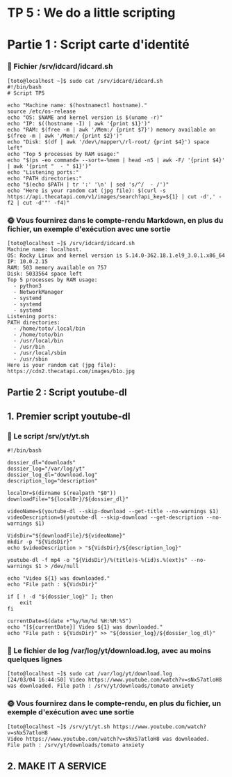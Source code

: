 # TP 5 : We do a little scripting

# Partie 1 : Script carte d'identité

### 📁 Fichier /srv/idcard/idcard.sh

```
[toto@localhost ~]$ sudo cat /srv/idcard/idcard.sh
#!/bin/bash
# Script TP5

echo "Machine name: $(hostnamectl hostname)."
source /etc/os-release
echo "OS: $NAME and kernel version is $(uname -r)"
echo "IP: $((hostname -I) | awk '{print $1}')"
echo "RAM: $(free -m | awk '/Mem:/ {print $7}') memory available on $(free -m | awk '/Mem:/ {print $2}')"
echo "Disk: $(df | awk '/dev\/mapper\/rl-root/ {print $4}') space left"
echo "Top 5 processes by RAM usage:"
echo "$(ps -eo command= --sort=-%mem | head -n5 | awk -F/ '{print $4}' | awk '{print "  - " $1}')"
echo "Listening ports:"
echo "PATH directories:"
echo "$(echo $PATH | tr ':' '\n' | sed 's/^/  - /')"
echo "Here is your random cat (jpg file): $(curl -s https://api.thecatapi.com/v1/images/search?api_key=${1} | cut -d',' -f2 | cut -d'"' -f4)"
```

### 🌞 Vous fournirez dans le compte-rendu Markdown, en plus du fichier, un exemple d'exécution avec une sortie

```
[toto@localhost ~]$ /srv/idcard/idcard.sh
Machine name: localhost.
OS: Rocky Linux and kernel version is 5.14.0-362.18.1.el9_3.0.1.x86_64
IP: 10.0.2.15
RAM: 503 memory available on 757
Disk: 5033564 space left
Top 5 processes by RAM usage:
  - python3
  - NetworkManager
  - systemd
  - systemd
  - systemd
Listening ports:
PATH directories:
  - /home/toto/.local/bin
  - /home/toto/bin
  - /usr/local/bin
  - /usr/bin
  - /usr/local/sbin
  - /usr/sbin
Here is your random cat (jpg file): https://cdn2.thecatapi.com/images/b1o.jpg
```

## Partie 2 : Script youtube-dl

## 1. Premier script youtube-dl

### 📁 Le script /srv/yt/yt.sh

```
#!/bin/bash

dossier_dl="downloads"
dossier_log="/var/log/yt"
dossier_log_dl="download.log"
description_log="description"

localDr=$(dirname $(realpath "$0"))
downloadFile="${localDr}/${dossier_dl}"

videoName=$(youtube-dl --skip-download --get-title --no-warnings $1)
videoDescription=$(youtube-dl --skip-download --get-description --no-warnings $1)

VidsDir="${downloadFile}/${videoName}"
mkdir -p "${VidsDir}"
echo $videoDescription > "${VidsDir}/${description_log}"

youtube-dl -f mp4 -o "${VidsDir}/%(title)s-%(id)s.%(ext)s" --no-warnings $1 > /dev/null

echo "Video ${1} was downloaded."
echo "File path : ${VidsDir}"

if [ ! -d "${dossier_log}" ]; then
    exit
fi

currentDate=$(date +"%y/%m/%d %H:%M:%S")
echo "[${currentDate}] Video ${1} was downloaded."
echo "File path : ${VidsDir}" >> "${dossier_log}/${dossier_log_dl}"
```

### 📁 Le fichier de log /var/log/yt/download.log, avec au moins quelques lignes

```
[toto@localhost ~]$ sudo cat /var/log/yt/download.log
[24/03/04 16:44:50] Video https://www.youtube.com/watch?v=sNx57atloH8 was downloaded. File path : /srv/yt/downloads/tomato anxiety
```

### 🌞 Vous fournirez dans le compte-rendu, en plus du fichier, un exemple d'exécution avec une sortie

```
[toto@localhost ~]$ /srv/yt/yt.sh https://www.youtube.com/watch?v=sNx57atloH8
Video https://www.youtube.com/watch?v=sNx57atloH8 was downloaded.
File path : /srv/yt/downloads/tomato anxiety
```

## 2. MAKE IT A SERVICE